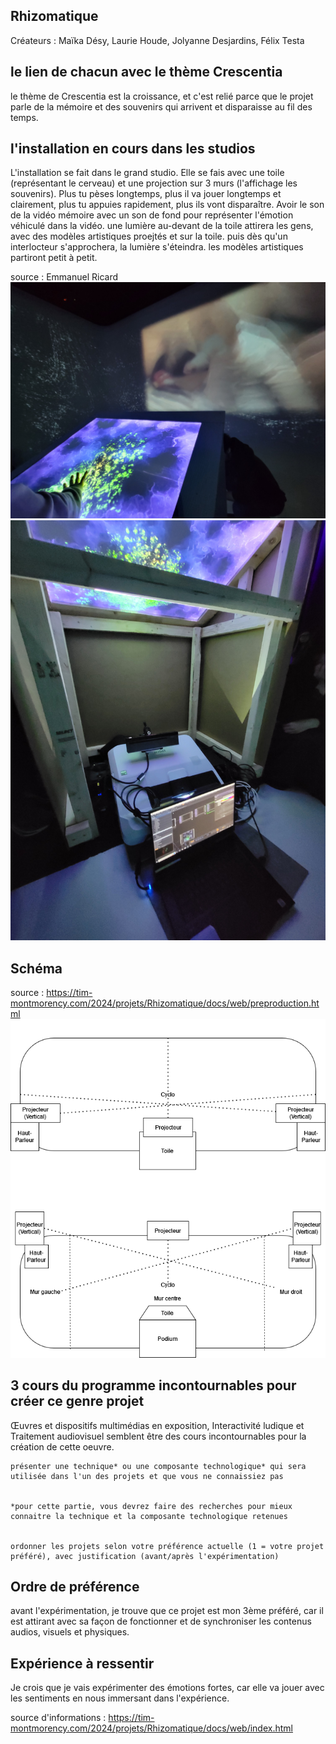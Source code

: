 ## **Rhizomatique**
Créateurs : Maïka Désy, Laurie Houde, Jolyanne Desjardins, Félix Testa

## le lien de chacun avec le thème Crescentia
le thème de Crescentia est la croissance, et c'est relié parce que le projet parle de la mémoire et des souvenirs qui arrivent et disparaisse au fil des temps.

## l'installation en cours dans les studios
L'installation se fait dans le grand studio. Elle se fais avec une toile (représentant le cerveau) et une projection sur 3 murs (l'affichage les souvenirs). Plus tu pèses longtemps, plus il va jouer longtemps et clairement, plus tu appuies rapidement, plus ils vont disparaître. Avoir le son de la vidéo mémoire avec un son de fond pour représenter l'émotion véhiculé dans la vidéo. une lumière au-devant de la toile attirera les gens, avec des modèles artistiques proejtés et sur la toile. puis dès qu'un interlocteur s'approchera, la lumière s'éteindra. les modèles artistiques partiront petit à petit.

source : Emmanuel Ricard
![demo_Rhizomatique](media/Rhizomatique_demo.jpg)
![demo_Rhizomatique](media/Rhizomatique_interieur.jpg)

## Schéma
source : https://tim-montmorency.com/2024/projets/Rhizomatique/docs/web/preproduction.html
![plan_rhizomatique](media/rhizomatique_plantation.drawio.png)

## 3 cours du programme incontournables pour créer ce genre projet
Œuvres et dispositifs multimédias en exposition, Interactivité ludique et Traitement audiovisuel semblent être des cours incontournables pour la création de cette oeuvre.

    présenter une technique* ou une composante technologique* qui sera utilisée dans l'un des projets et que vous ne connaissiez pas


    *pour cette partie, vous devrez faire des recherches pour mieux connaitre la technique et la composante technologique retenues


    ordonner les projets selon votre préférence actuelle (1 = votre projet préféré), avec justification (avant/après l'expérimentation)
## Ordre de préférence
avant l'expérimentation, je trouve que ce projet est mon 3ème préféré, car il est attirant avec sa façon de fonctionner et de synchroniser les contenus audios, visuels et physiques.

## Expérience à ressentir
Je crois que je vais expérimenter des émotions fortes, car elle va jouer avec les sentiments en nous immersant dans l'expérience.

source d'informations : https://tim-montmorency.com/2024/projets/Rhizomatique/docs/web/index.html
